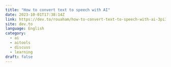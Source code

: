 ```yaml
---
title: "How to convert text to speech with AI"
date: 2023-10-01T17:38:14Z
link: https://dev.to/rouaham/how-to-convert-text-to-speech-with-ai-3pi3?utm_medium=RSS&utm_source=news.12bit.vn
site: dev.to
language: English
category:
  - ai
  - aitools
  - discuss
  - learning
draft: false
---
```

